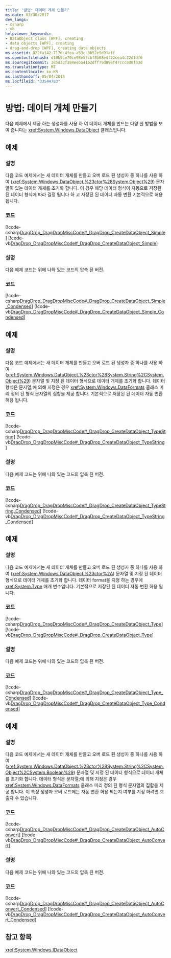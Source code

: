```yaml
---
title: '방법: 데이터 개체 만들기'
ms.date: 03/30/2017
dev_langs:
- csharp
- vb
helpviewer_keywords:
- DataObject class [WPF], creating
- data objects [WPF], creating
- drag-and-drop [WPF], creating data objects
ms.assetid: 022fa142-717d-4fea-a53c-3b52e9d91aff
ms.openlocfilehash: d10b9ce70ce98e5fcbf8b08e4f22cea4c22d1df0
ms.sourcegitcommit: 3d5d33f384eeba41b2dff79d096f47ccc8d8f03d
ms.translationtype: MT
ms.contentlocale: ko-KR
ms.lasthandoff: 05/04/2018
ms.locfileid: "33544783"
---
```

# <a name="how-to-create-a-data-object"></a>방법: 데이터 개체 만들기
다음 예제에서 제공 하는 생성자를 사용 하 여 데이터 개체를 만드는 다양 한 방법을 보여 줍니다는 <xref:System.Windows.DataObject> 클래스입니다.  
  
## <a name="example"></a>예제  
  
### <a name="description"></a>설명  
 다음 코드 예제에서는 새 데이터 개체를 만들고 오버 로드 된 생성자 중 하나를 사용 하 여 (<xref:System.Windows.DataObject.%23ctor%28System.Object%29>) 문자열이 있는 데이터 개체를 초기화 합니다.  이 경우 해당 데이터 형식이 자동으로 저장된 된 데이터 형식에 따라 결정 됩니다 하 고 저장된 된 데이터 자동 변환 기본적으로 허용 됩니다.  
  
### <a name="code"></a>코드  
 [!code-csharp[DragDrop_DragDropMiscCode#_DragDrop_CreateDataObject_Simple](../../../../samples/snippets/csharp/VS_Snippets_Wpf/DragDrop_DragDropMiscCode/CSharp/Window1.xaml.cs#_dragdrop_createdataobject_simple)]
 [!code-vb[DragDrop_DragDropMiscCode#_DragDrop_CreateDataObject_Simple](../../../../samples/snippets/visualbasic/VS_Snippets_Wpf/DragDrop_DragDropMiscCode/visualbasic/window1.xaml.vb#_dragdrop_createdataobject_simple)]  
  
### <a name="description"></a>설명  
 다음 예제 코드는 위에 나와 있는 코드의 압축 된 버전.  
  
### <a name="code"></a>코드  
 [!code-csharp[DragDrop_DragDropMiscCode#_DragDrop_CreateDataObject_Simple_Condensed](../../../../samples/snippets/csharp/VS_Snippets_Wpf/DragDrop_DragDropMiscCode/CSharp/Window1.xaml.cs#_dragdrop_createdataobject_simple_condensed)]
 [!code-vb[DragDrop_DragDropMiscCode#_DragDrop_CreateDataObject_Simple_Condensed](../../../../samples/snippets/visualbasic/VS_Snippets_Wpf/DragDrop_DragDropMiscCode/visualbasic/window1.xaml.vb#_dragdrop_createdataobject_simple_condensed)]  
  
## <a name="example"></a>예제  
  
### <a name="description"></a>설명  
 다음 코드 예제에서는 새 데이터 개체를 만들고 오버 로드 된 생성자 중 하나를 사용 하 여 (<xref:System.Windows.DataObject.%23ctor%28System.String%2CSystem.Object%29>) 문자열 및 지정 된 데이터 형식으로 데이터 개체를 초기화 합니다.  데이터 형식은 문자열;에 의해 지정은 경우 <xref:System.Windows.DataFormats> 클래스 미리 정의 된 형식 문자열의 집합을 제공 합니다. 기본적으로 저장된 된 데이터 자동 변환 허용 됩니다.  
  
### <a name="code"></a>코드  
 [!code-csharp[DragDrop_DragDropMiscCode#_DragDrop_CreateDataObject_TypeString](../../../../samples/snippets/csharp/VS_Snippets_Wpf/DragDrop_DragDropMiscCode/CSharp/Window1.xaml.cs#_dragdrop_createdataobject_typestring)]
 [!code-vb[DragDrop_DragDropMiscCode#_DragDrop_CreateDataObject_TypeString](../../../../samples/snippets/visualbasic/VS_Snippets_Wpf/DragDrop_DragDropMiscCode/visualbasic/window1.xaml.vb#_dragdrop_createdataobject_typestring)]  
  
### <a name="description"></a>설명  
 다음 예제 코드는 위에 나와 있는 코드의 압축 된 버전.  
  
### <a name="code"></a>코드  
 [!code-csharp[DragDrop_DragDropMiscCode#_DragDrop_CreateDataObject_TypeString_Condensed](../../../../samples/snippets/csharp/VS_Snippets_Wpf/DragDrop_DragDropMiscCode/CSharp/Window1.xaml.cs#_dragdrop_createdataobject_typestring_condensed)]
 [!code-vb[DragDrop_DragDropMiscCode#_DragDrop_CreateDataObject_TypeString_Condensed](../../../../samples/snippets/visualbasic/VS_Snippets_Wpf/DragDrop_DragDropMiscCode/visualbasic/window1.xaml.vb#_dragdrop_createdataobject_typestring_condensed)]  
  
## <a name="example"></a>예제  
  
### <a name="description"></a>설명  
 다음 코드 예제에서는 새 데이터 개체를 만들고 오버 로드 된 생성자 중 하나를 사용 하 여 (<xref:System.Windows.DataObject.%23ctor%2A>) 문자열 및 지정 된 데이터 형식으로 데이터 개체를 초기화 합니다.  데이터 format을 지정 하는 경우에 <xref:System.Type> 매개 변수입니다.  기본적으로 저장된 된 데이터 자동 변환 허용 됩니다.  
  
### <a name="code"></a>코드  
 [!code-csharp[DragDrop_DragDropMiscCode#_DragDrop_CreateDataObject_Type](../../../../samples/snippets/csharp/VS_Snippets_Wpf/DragDrop_DragDropMiscCode/CSharp/Window1.xaml.cs#_dragdrop_createdataobject_type)]
 [!code-vb[DragDrop_DragDropMiscCode#_DragDrop_CreateDataObject_Type](../../../../samples/snippets/visualbasic/VS_Snippets_Wpf/DragDrop_DragDropMiscCode/visualbasic/window1.xaml.vb#_dragdrop_createdataobject_type)]  
  
### <a name="description"></a>설명  
 다음 예제 코드는 위에 나와 있는 코드의 압축 된 버전.  
  
### <a name="code"></a>코드  
 [!code-csharp[DragDrop_DragDropMiscCode#_DragDrop_CreateDataObject_Type_Condensed](../../../../samples/snippets/csharp/VS_Snippets_Wpf/DragDrop_DragDropMiscCode/CSharp/Window1.xaml.cs#_dragdrop_createdataobject_type_condensed)]
 [!code-vb[DragDrop_DragDropMiscCode#_DragDrop_CreateDataObject_Type_Condensed](../../../../samples/snippets/visualbasic/VS_Snippets_Wpf/DragDrop_DragDropMiscCode/visualbasic/window1.xaml.vb#_dragdrop_createdataobject_type_condensed)]  
  
## <a name="example"></a>예제  
  
### <a name="description"></a>설명  
 다음 코드 예제에서는 새 데이터 개체를 만들고 오버 로드 된 생성자 중 하나를 사용 하 여 (<xref:System.Windows.DataObject.%23ctor%28System.String%2CSystem.Object%2CSystem.Boolean%29>) 문자열 및 지정 된 데이터 형식으로 데이터 개체를 초기화 합니다.  데이터 형식은 문자열;에 의해 지정은 경우 <xref:System.Windows.DataFormats> 클래스 미리 정의 된 형식 문자열의 집합을 제공 합니다. 이 특정 생성자 오버 로드에는 자동 변환 허용 되는지 여부를 지정 하려면 호출자 수 있습니다.  
  
### <a name="code"></a>코드  
 [!code-csharp[DragDrop_DragDropMiscCode#_DragDrop_CreateDataObject_AutoConvert](../../../../samples/snippets/csharp/VS_Snippets_Wpf/DragDrop_DragDropMiscCode/CSharp/Window1.xaml.cs#_dragdrop_createdataobject_autoconvert)]
 [!code-vb[DragDrop_DragDropMiscCode#_DragDrop_CreateDataObject_AutoConvert](../../../../samples/snippets/visualbasic/VS_Snippets_Wpf/DragDrop_DragDropMiscCode/visualbasic/window1.xaml.vb#_dragdrop_createdataobject_autoconvert)]  
  
### <a name="description"></a>설명  
 다음 예제 코드는 위에 나와 있는 코드의 압축 된 버전.  
  
### <a name="code"></a>코드  
 [!code-csharp[DragDrop_DragDropMiscCode#_DragDrop_CreateDataObject_AutoConvert_Condensed](../../../../samples/snippets/csharp/VS_Snippets_Wpf/DragDrop_DragDropMiscCode/CSharp/Window1.xaml.cs#_dragdrop_createdataobject_autoconvert_condensed)]
 [!code-vb[DragDrop_DragDropMiscCode#_DragDrop_CreateDataObject_AutoConvert_Condensed](../../../../samples/snippets/visualbasic/VS_Snippets_Wpf/DragDrop_DragDropMiscCode/visualbasic/window1.xaml.vb#_dragdrop_createdataobject_autoconvert_condensed)]  
  
## <a name="see-also"></a>참고 항목  
 <xref:System.Windows.IDataObject>

